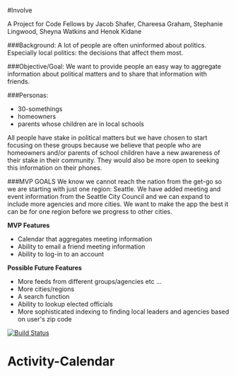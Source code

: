 #Involve

A Project for Code Fellows by Jacob Shafer, Chareesa Graham, Stephanie Lingwood, Sheyna Watkins and Henok Kidane

###Background:
A lot of people are often uninformed about politics. Especially local politics: the decisions that affect them most.

###Objective/Goal:
We want to provide people an easy way to aggregate information about political matters and to share that information with friends.

###Personas:
* 30-somethings
* homeowners
* parents whose children are in local schools

All people have stake in political matters but we have chosen to start focusing on these groups because we believe that people who are homeowners and/or parents of school children have a new awareness of their stake in their community. They would also be more open to seeking this information on their phones.

###MVP GOALS
We know we cannot reach the nation from the get-go so we are starting with just one region: Seattle. We have added meeting and event information from the Seattle City Council and we can expand to include more agencies and more cities. We want to make the app the best it can be for one region before we progress to other cities.

**MVP Features**
* Calendar that aggregates meeting information
* Ability to email a friend meeting information
* Ability to log-in to an account

**Possible Future Features**
* More feeds from different groups/agencies etc ...
* More cities/regions
* A search function
* Ability to lookup elected officials
* More sophisticated indexing to finding local leaders and agencies based on user's zip code

[![Build Status](https://travis-ci.org/Involve-Seattle/Activity-Calendar.svg?branch=dev)](https://travis-ci.org/Involve-Seattle/Activity-Calendar)

Activity-Calendar
=================
